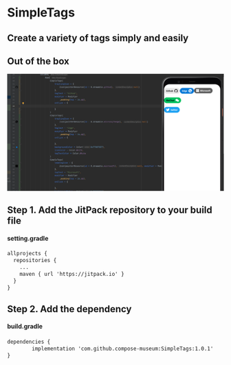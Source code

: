 # SimpleTags
## Create a variety of tags simply and easily
## Out of the box

![](demo.png)

## Step 1. Add the JitPack repository to your build file

#### setting.gradle
```
allprojects {
  repositories {
    ...
    maven { url 'https://jitpack.io' }
  }
}
```

## Step 2. Add the dependency

#### build.gradle
```
dependencies {
        implementation 'com.github.compose-museum:SimpleTags:1.0.1'
}
```
